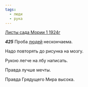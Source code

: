 ```yaml
---
tags:
  - люди
  - рука
---
```


[Листы сада Мории 1 1924г](https://127.0.0.1:4002/agni/1924)

___425___
Проба [людей](../../../tags/#люди) нескончаема.   

Надо повторять до рисунка на мозгу.   

Рукою легче на лбу написать.   

Правда лучше мечты.   

Правда Грядущего Мира высока.   

